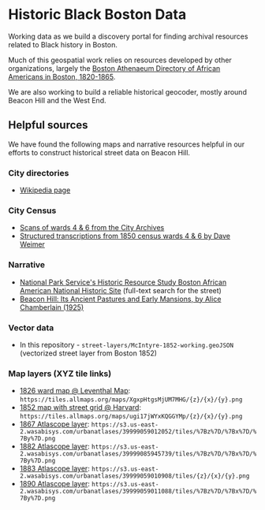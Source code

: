 # Historic Black Boston Data

Working data as we build a discovery portal for finding archival resources related to Black history in Boston. 

Much of this geospatial work relies on resources developed by other organizations, largely the [Boston Athenaeum Directory of African Americans in Boston, 1820-1865](https://www.bostonathenaeum.org/library/electronic-resources/boston-athenaeum-directory-african-americans-in-boston-1820-1865).

We are also working to build a reliable historical geocoder, mostly around Beacon Hill and the West End.

## Helpful sources

We have found the following maps and narrative resources helpful in our efforts to construct historical street data on Beacon Hill.

### City directories

- [Wikipedia page](https://en.wikipedia.org/wiki/Boston_Directory)

### City Census

- [Scans of wards 4 & 6 from the City Archives](https://cityofboston.access.preservica.com/index.php?name=SO_5a8c4da4-b683-45b5-ba0c-7b68378c7d5f)
- [Structured transcriptions from 1850 census wards 4 & 6 by Dave Weimer](https://drive.google.com/drive/folders/1BHq6W8xpOJ6j88CtP1ew-o8Gou4py68b?usp=sharing)

### Narrative
- [National Park Service's Historic Resource Study Boston African American National Historic Site](https://www.nps.gov/parkhistory/online_books/bost/hrs.pdf) (full-text search for the street)
- [Beacon Hill: Its Ancient Pastures and Early Mansions, by Alice Chamberlain (1925)](https://ia600603.us.archive.org/4/items/beaconhillitsanc00cham/beaconhillitsanc00cham.pdf) 

### Vector data
-  In this repository - `street-layers/McIntyre-1852-working.geoJSON` (vectorized street layer from Boston 1852)

### Map layers (XYZ tile links)
-  [1826 ward map @ Leventhal Map](https://collections.leventhalmap.org/search/commonwealth:wd376006p): `https://tiles.allmaps.org/maps/XgxpHtgsMjUM7MHG/{z}/{x}/{y}.png`
- [1852 map with street grid @ Harvard](https://digitalcollections.library.harvard.edu/catalog/990093967530203941): `https://tiles.allmaps.org/maps/ugi17jWYxKQGGYMp/{z}/{x}/{y}.png`
- [1867 Atlascope layer](https://atlascope.leventhalmap.org/): `https://s3.us-east-2.wasabisys.com/urbanatlases/39999059012052/tiles/%7Bz%7D/%7Bx%7D/%7By%7D.png`
- [1882 Atlascope layer](https://atlascope.leventhalmap.org/): `https://s3.us-east-2.wasabisys.com/urbanatlases/39999085945739/tiles/%7Bz%7D/%7Bx%7D/%7By%7D.png`
- [1883 Atlascope layer](https://atlascope.leventhalmap.org/): `https://s3.us-east-2.wasabisys.com/urbanatlases/39999059010908/tiles/{z}/{x}/{y}.png`
- [1890 Atlascope layer](https://atlascope.leventhalmap.org/): `https://s3.us-east-2.wasabisys.com/urbanatlases/39999059011088/tiles/%7Bz%7D/%7Bx%7D/%7By%7D.png`






